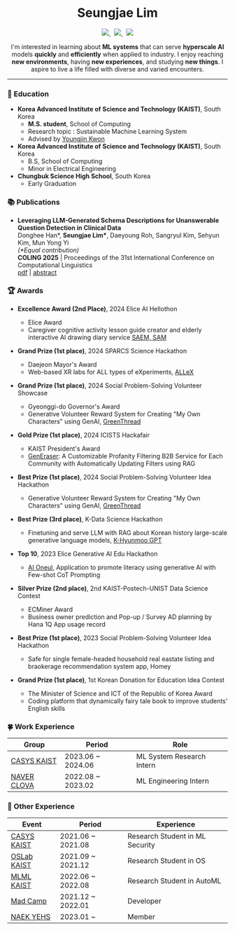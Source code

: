 <div align="center">

  # Seungjae Lim

  <p align="center">
    <a href="https://linkedin.com/in/seungjaelim">
      <img src="https://img.shields.io/badge/LinkedIn-0A66C2?style=flat-square&logo=LinkedIn&logoColor=white&link=https://linkedin.com/in/seungjaelim"/>
    </a>&nbsp
    <a href="mailto:seungjaelim@kaist.ac.kr">
      <img src="https://img.shields.io/badge/seungjaelim@kaist.ac.kr-005AAA?style=flat-square&logo=Kongregate&logoColor=white&link=seungjaelim@kaist.ac.kr"/>
    </a>&nbsp
    <a href="mailto:sjlim@casys.kaist.ac.kr">
      <img src="https://img.shields.io/badge/sjlim@casys.kaist.ac.kr-D14836?style=flat-square&logo=Gmail&logoColor=white&link=mailto:sjlim@casys.kaist.ac.kr"/>
    </a>
  </p>

  I'm interested in learning about **ML systems** that can serve **hyperscale AI** models **quickly** and **efficiently** when applied to industry. I enjoy reaching **new environments**, having **new experiences**, and studying **new things**. I aspire to live a life filled with diverse and varied encounters.

</div>
 

---

### 🏫 Education
- **Korea Advanced Institute of Science and Technology (KAIST)**, South Korea
  - **M.S. student**, School of Computing
  - Research topic : Sustainable Machine Learning System
  - Advised by [Youngjin Kwon](https://sites.google.com/view/yjkwon/home)
- **Korea Advanced Institute of Science and Technology (KAIST)**, South Korea
  - B.S, School of Computing
  - Minor in Electrical Engineering
- **Chungbuk Science High School**, South Korea
  - Early Graduation


### 📚 Publications

- **Leveraging LLM-Generated Schema Descriptions for Unanswerable Question Detection in Clinical Data**  
  Donghee Han*, **Seungjae Lim\***, Daeyoung Roh, Sangryul Kim, Sehyun Kim, Mun Yong Yi  
  *(\*Equal contribution)*  
  **COLING 2025** | Proceedings of the 31st International Conference on Computational Linguistics  
  [pdf](https://aclanthology.org/2025.coling-main.706.pdf) | [abstract](https://aclanthology.org/2025.coling-main.706/)  


### 🏆 Awards
- **Excellence Award (2nd Place)**, 2024 Elice AI Hellothon
  - Elice Award
  - Caregiver cognitive activity lesson guide creator and elderly interactive AI drawing diary service [SAEM, SAM](https://github.com/SeungjaeLim/SaemSam)
- **Grand Prize (1st place)**, 2024 SPARCS Science Hackathon
  - Daejeon Mayor's Award
  - Web-based XR labs for ALL types of eXperiments, [ALLeX](https://github.com/SeungjaeLim/ALLeX)
- **Grand Prize (1st place)**, 2024 Social Problem-Solving Volunteer Showcase
  - Gyeonggi-do Governor's Award
  - Generative Volunteer Reward System for Creating "My Own Characters" using GenAI, [GreenThread](https://github.com/SeungjaeLim/GreenThread)
- **Gold Prize (1st place)**, 2024 ICISTS Hackafair
  - KAIST President's Award
  - [GenEraser](https://github.com/SeungjaeLim/GenEraser): A Customizable Profanity Filtering B2B Service for Each Community with Automatically Updating Filters using RAG
    
- **Best Prize (1st place)**, 2024 Social Problem-Solving Volunteer Idea Hackathon
  - Generative Volunteer Reward System for Creating "My Own Characters" using GenAI, [GreenThread](https://github.com/SeungjaeLim/GreenThread)
    
- **Best Prize (3rd place)**, K-Data Science Hackathon
  - Finetuning and serve LLM with RAG about Korean history large-scale generative language models, [K-Hyunmoo GPT](https://github.com/SeungjaeLim/K-HyunmooGPT)
 
- **Top 10**, 2023 Elice Generative AI Edu Hackathon
  - [AI Oneul](https://github.com/SeungjaeLim/AIOneul-LLMEngine), Application to promote literacy using generative AI with Few-shot CoT Prompting
 
- **Silver Prize (2nd place)**, 2nd KAIST-Postech-UNIST Data Science Contest
  - ECMiner Award
  - Business owner prediction and Pop-up / Survey AD planning by Hana 1Q App usage record

- **Best Prize (1st place)**, 2023 Social Problem-Solving Volunteer Idea Hackathon
  - Safe for single female-headed household real eastate listing and braokerage recommendation system app, Homey
    
- **Grand Prize (1st place)**, 1st Korean Donation for Education Idea Contest
  - The Minister of Science and ICT of the Republic of Korea Award
  - Coding platform that dynamically fairy tale book to improve students' English skills
  
### 🍀 Work Experience
| Group | Period | Role |
| --- | --- | --- |
| [CASYS KAIST](https://casyslab.kaist.ac.kr/) | 2023.06 ~ 2024.06| ML System Research Intern |
| [NAVER CLOVA](https://navercorp.com) | 2022.08 ~ 2023.02 | ML Engineering Intern |


### 🐣 Other Experience
| Event | Period | Experience |
| --- | --- | --- |
| [CASYS KAIST](https://casyslab.kaist.ac.kr/) | 2021.06 ~ 2021.08 | Research Student in ML Security |
| [OSLab KAIST](https://oslab.kaist.ac.kr/) | 2021.09 ~ 2021.12 | Research Student in OS |
| [MLML KAIST](https://mlml.kaist.ac.kr/) | 2022.06 ~ 2022.08 | Research Student in AutoML |
| [Mad Camp](https://madcamp.io/) | 2021.12 ~ 2022.01 | Developer |
| [NAEK YEHS](https://www.yehs.or.kr/) | 2023.01 ~ | Member |
<!--
### ✏️ Tech Stack

**Confident**
<br>
<img src="https://img.shields.io/badge/PyTorch-EE4C2C?style=flat-square&logo=PyTorch&logoColor=white">
<img src="https://img.shields.io/badge/C-A8B9CC?style=flat-square&logo=C&logoColor=white"/>
<img src="https://img.shields.io/badge/C++-00599C?style=flat-square&logo=C%2B%2B&logoColor=white"/>
<img src="https://img.shields.io/badge/Python-3766AB?style=flat-square&logo=Python&logoColor=white"/>
<br>
<img src="https://img.shields.io/badge/Node.js-339933?style=flat-square&logo=Node.js&logoColor=white"/>
<img src="https://img.shields.io/badge/MySQL-000000?style=flat-square&logo=MySQL&logoColor=white"/>
<img src="https://img.shields.io/badge/express-000000?style=flat-square&logo=express&logoColor=white">

**Have worked on a project**
<br>
<img src="https://img.shields.io/badge/Java-ED8B00?style=flat-square&logo=Jameson&logoColor=white"/>
<img src="https://img.shields.io/badge/JavaScript-F7DF1E?style=flat-square&logo=JavaScript&logoColor=white"/>
<img src="https://img.shields.io/badge/HTML5-%23E34F26.svg?style=flat-square&logo=html5&logoColor=white"/>
<img src="https://img.shields.io/badge/CSS3-%231572B6.svg?style=flat-square&logo=css3&logoColor=white"/>
<img src="https://img.shields.io/badge/scala-DC322F?style=flat-square&logo=Scala&logoColor=white"/>
<br>
<img src="https://img.shields.io/badge/Verilog-19328B?style=flat-square&logo=V&logoColor=white"/>
<img src="https://img.shields.io/badge/MATLAB-F79456?style=flat-square&logo=Monster&logoColor=white"/>
<img src="https://img.shields.io/badge/Android-3DDC84?style=flat-square&logo=Android&logoColor=white"/>
<img src="https://img.shields.io/badge/react-61DAFB?style=flat-square&logo=react&logoColor=black">
<img src="https://img.shields.io/badge/TensorFlow-FF6F00?style=flat-square&logo=TensorFlow&logoColor=white">

**Have ever used**
<br>
<img src="https://img.shields.io/badge/Kotlin-7F52FF?style=flat-square&logo=Kotlin&logoColor=white"/>
<img src="https://img.shields.io/badge/Assembly-007AAC?style=flat-square&logo=AssemblyScript&logoColor=white"/>
<img src="https://img.shields.io/badge/Go-00ADD8?style=flat-square&logo=Go&logoColor=white"/>
<img src="https://img.shields.io/badge/Dart-0175C2?style=flat-square&logo=Dart&logoColor=white"/>
<img src="https://img.shields.io/badge/Flutter-02569B?style=flat-square&logo=Flutter&logoColor=white">
<br>-->
